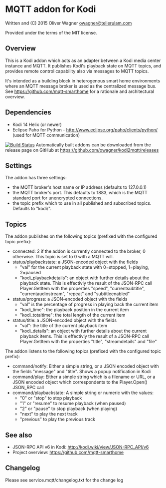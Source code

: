 MQTT addon for Kodi
===================

  Written and (C) 2015 Oliver Wagner <owagner@tellerulam.com> 
  
  Provided under the terms of the MIT license.


Overview
--------
This is a Kodi addon which acts as an adapter between a Kodi media center instance and MQTT. 
It publishes Kodi's playback state on MQTT topics, and provides remote control capability also via 
messages to MQTT topics.

It's intended as a building block in heterogenous smart home environments where an MQTT message broker is used as the centralized message bus.
See https://github.com/mqtt-smarthome for a rationale and architectural overview.


Dependencies
------------
* Kodi 14 Helix (or newer)
* Eclipse Paho for Python - http://www.eclipse.org/paho/clients/python/
  (used for MQTT communication)

[![Build Status](https://travis-ci.org/owagner/kodi2mqtt.svg)](https://travis-ci.org/owagner/kodi2mqtt) Automatically built addons can be downloaded from the release page on GitHub at https://github.com/owagner/kodi2mqtt/releases


Settings
--------
The addon has three settings:

* the MQTT broker's host name or IP address (defaults to 127.0.0.1)
* the MQTT broker's port. This defaults to 1883, which is the MQTT standard port for unencrypted connections.
* the topic prefix which to use in all published and subscribed topics. Defaults to "kodi/".


Topics
------
The addon publishes on the following topics (prefixed with the configured topic prefix):

* connected: 2 if the addon is currently connected to the broker, 0 otherwise. This topic is set to 0 with a MQTT will.
* status/playbackstate: a JSON-encoded object with the fields
  - "val" for the current playback state with 0=stopped, 1=playing, 2=paused
  - "kodi_playbackdetails": an object with further details about the playback state. This is effectivly the result
    of the JSON-RPC call Player.GetItem with the properties "speed", "currentsubtitle", "currentaudiostream", "repeat"
    and "subtitleenabled"
* status/progress: a JSON-encoded object with the fields
  - "val" is the percentage of progress in playing back the current item
  - "kodi_time": the playback position in the current item
  - "kodi_totaltime": the total length of the current item
* status/title: a JSON-encoded object with the fields
  - "val": the title of the current playback item
  - "kodi_details": an object with further details about the current playback items. This is effectivly the result
    of a JSON-RPC call Player.GetItem with the properties "title", "streamdetails" and "file"

The addon listens to the following topics (prefixed with the configured topic prefix):

* command/notify: Either a simple string, or a JSON encoded object with the fields "message" and "title". Shows 
  a popup notification in Kodi
* command/play: Either a simple string which is a filename or URL, or a JSON encoded object which  correspondents
  to the Player.Open() JSON_RPC call
* command/playbackstate: A simple string or numeric with the values:
  - "0" or "stop" to stop playback
  - "1" or "resume" to resume playback (when paused)
  - "2" or "pause" to stop playback (when playing)
  - "next" to play the next track
  - "previous" to play the previous track


See also
--------
- JSON-RPC API v6 in Kodi: http://kodi.wiki/view/JSON-RPC_API/v6
- Project overview: https://github.com/mqtt-smarthome
  
  
Changelog
---------
Please see service.mqtt/changelog.txt for the change log
  